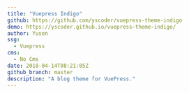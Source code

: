 ```yaml
---
title: "Vuepress Indigo"
github: https://github.com/yscoder/vuepress-theme-indigo
demo: https://yscoder.github.io/vuepress-theme-indigo/
author: Yusen
ssg:
  - Vuepress
cms:
  - No Cms
date: 2018-04-14T08:21:05Z
github_branch: master
description: "A blog theme for VuePress."
---
```

